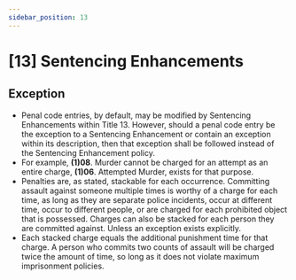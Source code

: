 ```yaml
---
sidebar_position: 13
---
```

# [13] Sentencing Enhancements

## Exception

- Penal code entries, by default, may be modified by Sentencing Enhancements within Title 13. However, should a penal code entry be the exception to a Sentencing Enhancement or contain an exception within its description, then that exception shall be followed instead of the Sentencing Enhancement policy.
- For example, **(1)08**. Murder cannot be charged for an attempt as an entire charge, **(1)06**. Attempted Murder, exists for that purpose.
- Penalties are, as stated, stackable for each occurrence. Committing assault against someone multiple times is worthy of a charge for each time, as long as they are separate police incidents, occur at different time, occur to different people, or are charged for each prohibited object that is possessed. Charges can also be stacked for each person they are committed against. Unless an exception exists explicitly.
- Each stacked charge equals the additional punishment time for that charge. A person who commits two counts of assault will be charged twice the amount of time, so long as it does not violate maximum imprisonment policies.
